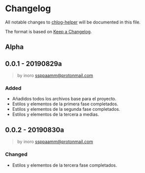 # Changelog
All notable changes to [chlog-helper](https://github.com/boot1110001/chlog-helper) will be documented in this file.

The format is based on [Keep a Changelog](https://keepachangelog.com/en/1.0.0/).

## Alpha

## 0.0.1 - 20190829a
> by inoro <ssppaamm@protonmail.com>
### Added
- Añadidos todos los archivos base para el proyecto.
- Estilos y elementos de la primera fase completados.
- Estilos y elementos de la segunda fase completados.
- Estilos y elementos de la tercera a medias.

## 0.0.2 - 20190830a
> by inoro <ssppaamm@protonmail.com>
### Changed
- Estilos y elementos de la tercera fase completados.
